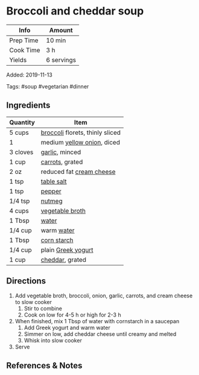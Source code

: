 # Broccoli and cheddar soup

| Info      | Amount     |
| --------- | ---------- |
| Prep Time | 10 min     |
| Cook Time | 3 h        |
| Yields    | 6 servings |

Added: 2019-11-13

Tags: #soup #vegetarian #dinner

## Ingredients

| Quantity | Item                                                           |
| -------- | -------------------------------------------------------------- |
| 5 cups   | [broccoli](../_ingredients/broccoli.md) florets, thinly sliced |
| 1        | medium [yellow onion](../_ingredients/onion.md), diced         |
| 3 cloves | [garlic](../_ingredients/garlic.md), minced                    |
| 1 cup    | [carrots](../_ingredients/carrot.md), grated                   |
| 2 oz     | reduced fat [cream cheese](../_ingredients/cream-cheese.md)    |
| 1 tsp    | [table salt](../_ingredients/table-salt.md)                    |
| 1 tsp    | [pepper](../_ingredients/pepper.md)                            |
| 1/4 tsp  | [nutmeg](../_ingredients/nutmeg.md)                            |
| 4 cups   | [vegetable broth](../_ingredients/vegetable-broth.md)          |
| 1 Tbsp   | [water](../_ingredients/water.md)                              |
| 1/4 cup  | warm [water](../_ingredients/water.md)                         |
| 1 Tbsp   | [corn starch](../_ingredients/corn-starch.md)                  |
| 1/4 cup  | plain [Greek yogurt](../_ingredients/greek-yogurt.md)          |
| 1 cup    | [cheddar](../_ingredients/cheddar.md), grated                  |

## Directions

1. Add vegetable broth, broccoli, onion, garlic, carrots, and cream cheese to slow cooker
   1. Stir to combine
   2. Cook on low for 4-5 h or high for 2-3 h
2. When finished, mix 1 Tbsp of water with cornstarch in a saucepan
   1. Add Greek yogurt and warm water
   2. Simmer on low, add cheddar cheese until creamy and melted
   3. Whisk into slow cooker
3. Serve

## References & Notes

[^1]: [Original recipe](https://skinnyms.com/slow-cooker-broccoli-and-cheddar-soup/)
